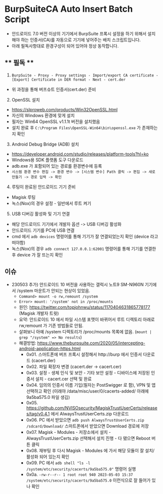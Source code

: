 # BurpSuiteCA Auto Insert Batch Script
- 안드로이드 7.0 버전 이상의 기기에서 BurpSuite 프록시 설정을 하기 위해서 설치해야 하는 인증서(CA)를 자동으로 기기에 넣어주는 배치 스크립트입니다.
- 아래 필독사항대로 환경구성이 되어 있어야 정상 동작합니다.

## ** 필독 **
1. `BurpSuite - Proxy - Proxy settings - Import/export CA certificate - [Export] Certificate in DER format - Next - cert.der`
- 위 과정을 통해 버프슈트 인증서(cert.der) 준비

2. OpenSSL 설치
- https://slproweb.com/products/Win32OpenSSL.html
- 자신의 Windows 환경에 맞게 설치
- 필자는 Win64 OpenSSL v1.1.1t 버전을 설치했음
- 설치 완료 후 `C:\Program Files\OpenSSL-Win64\bin\openssl.exe` 가 존재하는지 확인

3. Android Debug Bridge (ADB) 설치
- https://developer.android.com/studio/releases/platform-tools?hl=ko
- Windows용 SDK 플랫폼 도구 다운로드
- adb.exe 가 포함되어 있는 경로를 환경변수에 등록
- `시스템 환경 변수 편집 -> 환경 변수 -> [시스템 변수] Path 클릭 -> 편집 -> 새로 만들기 -> 경로 입력 -> 확인`

4. 루팅이 완료된 안드로이드 기기 준비
- Magisk 루팅
- 녹스(Nox)의 경우 설정 - 일반에서 루트 켜기

5. USB 디버깅 활성화 및 기기 연결
- 해당 안드로이드 기기에서 개발자 옵션 -> USB 디버깅 활성화
- 안드로이드 기기를 PC에 USB 연결
- cmd 에서 `adb devices` 명령어를 통해 기기가 잘 연결되었는지 확인 (device 라고 떠야함)
- 녹스(Nox)의 경우 `adb connect 127.0.0.1:62001` 명령어를 통해 기기를 연결한 후 device 가 잘 뜨는지 확인

## 이슈
- 230503 추가) 안드로이드 10 버전을 사용하는 갤럭시 노트9 SM-N960N 기기에서 /system 마운트가 안되는 현상이 있었음.
  - `Command> mount -o rw,remount /system`
  - `Error> mount: '/system' not in /proc/mounts`
  - 원인: https://twitter.com/topjohnwu/status/1170404631865778177 (Magisk 개발자 트윗)
  - 요약: 안드로이드 10 에서 파일 시스템 포맷이 바뀌어서 루트 디렉토리 아래로 rw,remount 가 기존 방법들로 안됨.
  - 살펴보니 아예 /system 디렉토리가 /proc/mounts 목록에 없음. (`mount | grep "/system" => No results`)
  - 해결방법: https://www.theburpsuite.com/2020/05/intercepting-android-application-https.html
    - 0x01. 스마트폰에 버프 프록시 설정해서 http://burp 에서 인증서 다운로드 (cacert.der)
    - 0x02. 파일 확장자 변경 (cacert.der -> cacert.cer)
    - 0x03. 설정 - 생체 인식 및 보안 - 기타 보안 설정 - 디바이스에 저장된 인증서 설치 - cacert.cer 선택 및 완료
    - 0x04. 임의의 인증서 이름 기입(필자는 PostSwigger 로 함), VPN 및 앱 선택하고 확인 (이래야 /data/misc/user/0/cacerts-added/ 아래에 9a5ba575.0 파일 생김)
    - 0x05. https://github.com/NVISOsecurity/MagiskTrustUserCerts/releases/tag/v0.4.1 에서 AlwaysTrustUserCerts.zip 다운로드
    - 0x06. PC 에서 받았으면 `adb push AlwaysTrustUserCerts.zip /sdcard/Download/` 스마트폰에서 받았으면 Download 경로에 저장
    - 0x07. Magisk - Modules - 저장소에서 설치 - AlwaysTrustUserCerts.zip 선택해서 설치 진행 - 다 됐으면 Reboot 버튼 클릭
    - 0x08. 재부팅 후 다시 Magisk - Modules 에 가서 해당 모듈이 잘 설치/활성화 되어 있는지 확인
    - 0x09. PC 에서 `adb shell "ls -l /system/etc/security/cacerts/9a5ba575.0"` 명령어 실행
    - 0x0a. `-rw-r--r-- 1 root root 940 2023-05-03 15:37 /system/etc/security/cacerts/9a5ba575.0` 이런식으로 잘 들어가 있나 확인
